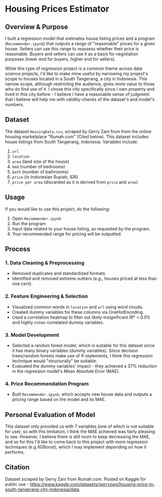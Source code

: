 # Housing Prices Estimator

## Overview & Purpose
I built a regression model that estimates house listing prices and a program (`Recommender.ipynb`) that outputs a range of "reasonable" prices for a given house. Sellers can use this range to reassess whether their price is reasonable. Buyers and sellers can use it as a basis for negotiation purposes (lower end for buyers, higher end for sellers).

While this type of regression project is a common theme across data science projects, I'd like to make mine useful by narrowing my project's scope to houses located in a South Tangerang, a city in Indonesia. This narrow scope, although restricting the audience, gives more value to those who do find use of it. I chose this city specifically since I own property and lived in this city before - I believe I have a reasonable sense of judgment that I believe will help me with validity-checks of the dataset's and model's numbers. 

## Dataset
The dataset `HousingData.csv`, scraped by Gerry Zani from from the online housing marketplace "Rumah.com" (Cited below). This dataset includes house listings from South Tangerang, Indonesia. Variables include:
1. `url`
2. `location`
3. `area` (land size of the house)
4. `bed` (number of bedrooms)
5. `bath` (number of bathrooms)
6. `price` (in Indonesian Rupiah, IDR)
7. `price per area` (discarded as it is derived from `price` and `area`)


## Usage
If you would like to use this project, do the following:
1. Open `Recommender.ipynb`
2. Run the program
3. Input data related to your house listing, as requested by the program.
4. Your recommended range for pricing will be outputted.

## Process
### 1. Data Cleaning & Preprocessing
- Removed duplicates and standardized formats.
- Identified and removed extreme outliers (e.g., houses priced at less than one cent).

### 2. Feature Engineering & Selection
- Visualized common words in `location` and `url` using word clouds.
- Created dummy variables for these columns via OneHotEncoding.
- Used a correlation heatmap to filter out likely-insignificant (R² < 0.01) and highly cross-correlated dummy variables.

### 3. Model Development
- Selected a random forest model, which is suitable for this dataset since it has many binary variables (dummy variables). Since decision trees/random forests make use of if-statements, I think this regression technique would "structurally" be suitable.
- Evaluated the dummy variables' impact - they achieved a 37% reduction in the regression model's Mean Absolute Error (MAE).

### 4. Price Recommendation Program
- Built `Recommender.ipynb`, which accepts new house data and outputs a pricing range based on the model and its MAE.

## Personal Evaluation of Model
This dataset only provided us with 7 variables (one of which is not suitable for use), so with this limitation, I think the MAE achieved was fairly pleasing to see. However, I believe there is still room to keep decreasing the MAE, and so for this I'd like to come back to this project with more regression techniques (e.g XGBoost), which I may implement depending on how it performs.

## Citation
Dataset scraped by Gerry Zani from Rumah.com. Posted on Kaggle for public use - https://www.kaggle.com/datasets/gerryzani/housing-price-in-south-tangerang-city-indonesia/data.
